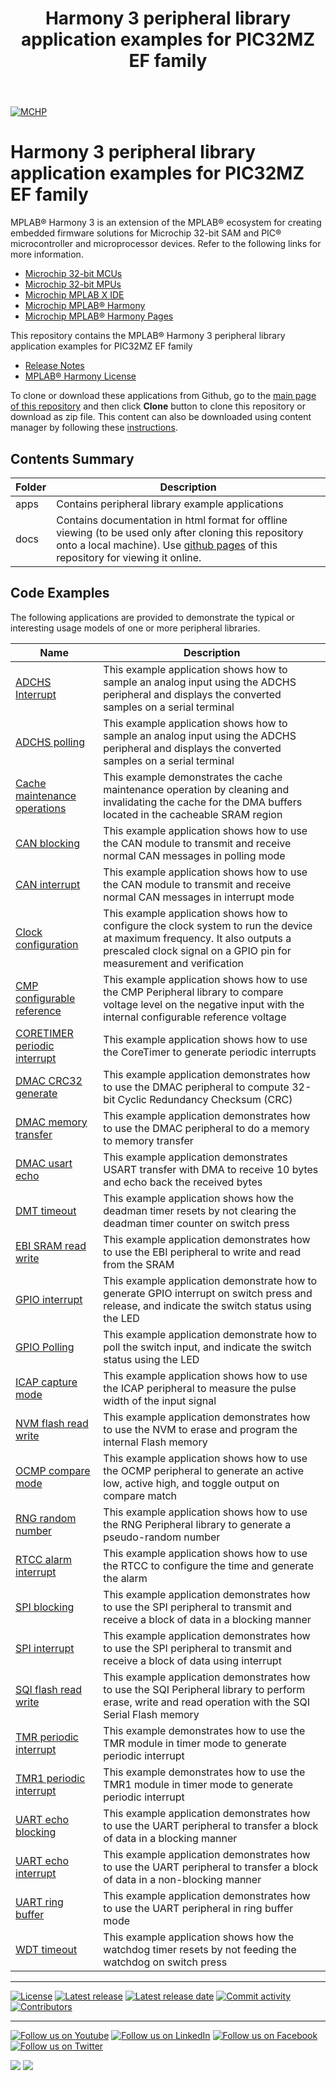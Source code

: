 ﻿---
title: Harmony 3 peripheral library application examples for PIC32MZ EF family
nav_order: 1
has_children: true
has_toc: false
---
[![MCHP](https://www.microchip.com/ResourcePackages/Microchip/assets/dist/images/logo.png)](https://www.microchip.com)

# Harmony 3 peripheral library application examples for PIC32MZ EF family

MPLAB® Harmony 3 is an extension of the MPLAB® ecosystem for creating embedded firmware solutions for Microchip 32-bit SAM and PIC® microcontroller and microprocessor devices.  Refer to the following links for more information.

- [Microchip 32-bit MCUs](https://www.microchip.com/design-centers/32-bit)
- [Microchip 32-bit MPUs](https://www.microchip.com/design-centers/32-bit-mpus)
- [Microchip MPLAB X IDE](https://www.microchip.com/mplab/mplab-x-ide)
- [Microchip MPLAB® Harmony](https://www.microchip.com/mplab/mplab-harmony)
- [Microchip MPLAB® Harmony Pages](https://microchip-mplab-harmony.github.io/)

This repository contains the MPLAB® Harmony 3 peripheral library application examples for PIC32MZ EF family

- [Release Notes](release_notes.md)
- [MPLAB® Harmony License](mplab_harmony_license.md)

To clone or download these applications from Github, go to the [main page of this repository](https://github.com/Microchip-MPLAB-Harmony/csp_apps_pic32mz_ef) and then click **Clone** button to clone this repository or download as zip file.
This content can also be downloaded using content manager by following these [instructions](https://github.com/Microchip-MPLAB-Harmony/contentmanager/wiki).

## Contents Summary

| Folder     | Description                             |
| ---        | ---                                     |
| apps       | Contains peripheral library example applications |
| docs       | Contains documentation in html format for offline viewing (to be used only after cloning this repository onto a local machine). Use [github pages](https://microchip-mplab-harmony.github.io/csp_apps_pic32mz_ef/) of this repository for viewing it online. |

## Code Examples

The following applications are provided to demonstrate the typical or interesting usage models of one or more peripheral libraries.

| Name | Description |
| ---- | ----------- |
| [ADCHS Interrupt](apps/adchs/adchs_interrupt/readme.md) | This example application shows how to sample an analog input using the ADCHS peripheral and displays the converted samples on a serial terminal |
| [ADCHS polling](apps/adchs/adchs_polled/readme.md) | This example application shows how to sample an analog input using the ADCHS peripheral and displays the converted samples on a serial terminal |
| [Cache maintenance operations](apps/cache/cache_maintenance/readme.md) | This example demonstrates the cache maintenance operation by cleaning and invalidating the cache for the DMA buffers located in the cacheable SRAM region |
| [CAN blocking](apps/can/can_normal_operation_blocking/readme.md) | This example application shows how to use the CAN module to transmit and receive normal CAN messages in polling mode |
| [CAN interrupt](apps/can/can_normal_operation_interrupt_timestamp/readme.md) | This example application shows how to use the CAN module to transmit and receive normal CAN messages in interrupt mode |
| [Clock configuration](apps/clock/clock_config/readme.md) | This example application shows how to configure the clock system to run the device at maximum frequency. It also outputs a prescaled clock signal on a GPIO pin for measurement and verification |
| [CMP configurable reference](apps/cmp/cmp_configurable_reference/readme.md) | This example application shows how to use the CMP Peripheral library to compare voltage level on the negative input with the internal configurable reference voltage |
| [CORETIMER periodic interrupt](apps/coretimer/coretimer_periodic_timeout/readme.md) | This example application shows how to use the CoreTimer to generate periodic interrupts |
| [DMAC CRC32 generate](apps/dmac/dmac_crc32_generate/readme.md) | This example application demonstrates how to use the DMAC peripheral to compute 32-bit Cyclic Redundancy Checksum (CRC) |
| [DMAC memory transfer](apps/dmac/dmac_memory_transfer/readme.md) | This example application demonstrates how to use the DMAC peripheral to do a memory to memory transfer |
| [DMAC usart echo](apps/dmac/dmac_usart_echo/readme.md) | This example application demonstrates USART transfer with DMA to receive 10 bytes and echo back the received bytes |
| [DMT timeout](apps/dmt/dmt_timeout/readme.md) | This example application shows how the deadman timer resets by not clearing the deadman timer counter on switch press |
| [EBI SRAM read write](apps/ebi/ebi_sram_read_write/readme.md) | This example application demonstrates how to use the EBI peripheral to write and read from the SRAM |
| [GPIO interrupt](apps/gpio/gpio_led_on_off_interrupt/readme.md) | This example application demonstrate how to generate GPIO interrupt on switch press and release, and indicate the switch status using the LED |
| [GPIO Polling](apps/gpio/gpio_led_on_off_polling/readme.md) | This example application demonstrate how to poll the switch input, and indicate the switch status using the LED |
| [ICAP capture mode](apps/icap/icap_capture_mode/readme.md) | This example application shows how to use the ICAP peripheral to measure the pulse width of the input signal |
| [NVM flash read write](apps/nvm/flash_read_write/readme.md) | This example application demonstrates how to use the NVM to erase and program the internal Flash memory |
| [OCMP compare mode](apps/ocmp/ocmp_compare_mode/readme.md) | This example application shows how to use the OCMP peripheral to generate an active low, active high, and toggle output on compare match |
| [RNG random number](apps/rng/rng_random_number/readme.md) | This example application shows how to use the RNG Peripheral library to generate a pseudo-random number |
| [RTCC alarm interrupt](apps/rtcc/rtcc_alarm/readme.md) | This example application shows how to use the RTCC to configure the time and generate the alarm |
| [SPI blocking](apps/spi/spi_self_loopback_blocking/readme.md) | This example application demonstrates how to use the SPI peripheral to transmit and receive a block of data in a blocking manner |
| [SPI interrupt](apps/spi/spi_self_loopback_interrupt/readme.md) | This example application demonstrates how to use the SPI peripheral to transmit and receive a block of data using interrupt |
| [SQI flash read write](apps/sqi/sqi_read_write/readme.md) | This example application demonstrates how to use the SQI Peripheral library to perform erase, write and read operation with the SQI Serial Flash memory |
| [TMR periodic interrupt](apps/tmr/tmr_timer_mode/readme.md) | This example demonstrates how to use the TMR module in timer mode to generate periodic interrupt |
| [TMR1 periodic interrupt](apps/tmr1/tmr1_timer_mode/readme.md) | This example demonstrates how to use the TMR1 module in timer mode to generate periodic interrupt |
| [UART echo blocking](apps/uart/uart_echo_blocking/readme.md) | This example application demonstrates how to use the UART peripheral to transfer a block of data in a blocking manner |
| [UART echo interrupt](apps/uart/uart_echo_interrupt/readme.md) | This example application demonstrates how to use the UART peripheral to transfer a block of data in a non-blocking manner |
| [UART ring buffer](apps/uart/uart_ring_buffer_interrupt/readme.md) | This example application demonstrates how to use the UART peripheral in ring buffer mode |
| [WDT timeout](apps/wdt/wdt_timeout/readme.md) | This example application shows how the watchdog timer resets by not feeding the watchdog on switch press |

____

[![License](https://img.shields.io/badge/license-Harmony%20license-orange.svg)](https://github.com/Microchip-MPLAB-Harmony/csp_apps_pic32mz_ef/blob/master/mplab_harmony_license.md)
[![Latest release](https://img.shields.io/github/release/Microchip-MPLAB-Harmony/csp_apps_pic32mz_ef.svg)](https://github.com/Microchip-MPLAB-Harmony/csp_apps_pic32mz_ef/releases/latest)
[![Latest release date](https://img.shields.io/github/release-date/Microchip-MPLAB-Harmony/csp_apps_pic32mz_ef.svg)](https://github.com/Microchip-MPLAB-Harmony/csp_apps_pic32mz_ef/releases/latest)
[![Commit activity](https://img.shields.io/github/commit-activity/y/Microchip-MPLAB-Harmony/csp_apps_pic32mz_ef.svg)](https://github.com/Microchip-MPLAB-Harmony/csp_apps_pic32mz_ef/graphs/commit-activity)
[![Contributors](https://img.shields.io/github/contributors-anon/Microchip-MPLAB-Harmony/csp_apps_pic32mz_ef.svg)]()

____

[![Follow us on Youtube](https://img.shields.io/badge/Youtube-Follow%20us%20on%20Youtube-red.svg)](https://www.youtube.com/user/MicrochipTechnology)
[![Follow us on LinkedIn](https://img.shields.io/badge/LinkedIn-Follow%20us%20on%20LinkedIn-blue.svg)](https://www.linkedin.com/company/microchip-technology)
[![Follow us on Facebook](https://img.shields.io/badge/Facebook-Follow%20us%20on%20Facebook-blue.svg)](https://www.facebook.com/microchiptechnology/)
[![Follow us on Twitter](https://img.shields.io/twitter/follow/MicrochipTech.svg?style=social)](https://twitter.com/MicrochipTech)

[![](https://img.shields.io/github/stars/Microchip-MPLAB-Harmony/csp_apps_pic32mz_ef.svg?style=social)]()
[![](https://img.shields.io/github/watchers/Microchip-MPLAB-Harmony/csp_apps_pic32mz_ef.svg?style=social)]()